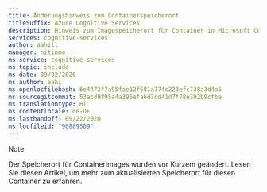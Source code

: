 ```yaml
---
title: Änderungshinweis zum Containerspeicherort
titleSuffix: Azure Cognitive Services
description: Hinweis zum Imagespeicherort für Container in Microsoft Container Registry
services: cognitive-services
author: aahill
manager: nitinme
ms.service: cognitive-services
ms.topic: include
ms.date: 09/02/2020
ms.author: aahi
ms.openlocfilehash: 6e4473f7a95fae12f681a774c223efc738a3d4a5
ms.sourcegitcommit: 53acd9895a4a395efa6d7cd41d7f78e392b9cfbe
ms.translationtype: HT
ms.contentlocale: de-DE
ms.lasthandoff: 09/22/2020
ms.locfileid: "90889509"
---
```

> [!NOTE]
> Der Speicherort für Containerimages wurden vor Kurzem geändert. Lesen Sie diesen Artikel, um mehr zum aktualisierten Speicherort für diesen Container zu erfahren.